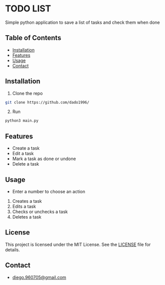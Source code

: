 # TODO LIST

Simple python application to save a list of tasks and check them when done

## Table of Contents
- [Installation](#installation)
- [Features](#features)
- [Usage](#usage)
- [Contact](#contact)

## Installation
1. Clone the repo
```bash
git clone https://github.com/dado1996/
````

2. Run
```bash
python3 main.py
```

## Features
- Create a task
- Edit a task
- Mark a task as done or undone
- Delete a task

## Usage
- Enter a number to choose an action
1. Creates a task
2. Edits a task
3. Checks or unchecks a task
4. Deletes a task

## License
This project is licensed under the MIT License. See the [LICENSE](./LICENSE) file for details.

## Contact
- diego.960705@gmail.com

